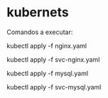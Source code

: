 # kubernets

Comandos a executar:

kubectl apply -f nginx.yaml

kubectl apply -f svc-nginx.yaml

kubectl apply -f mysql.yaml

kubectl apply -f svc-mysql.yaml
